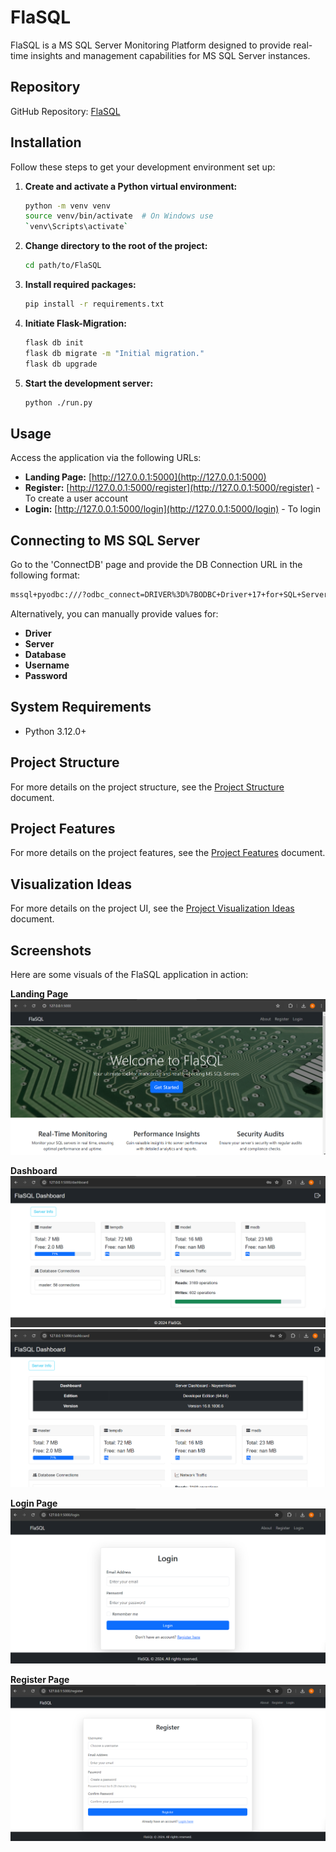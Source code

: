
# FlaSQL

FlaSQL is a MS SQL Server Monitoring Platform designed to provide real-time insights and management capabilities for MS SQL Server instances.

## Repository
GitHub Repository: [FlaSQL](https://github.com/NoManNayeem/FlaSQL.git)

## Installation

Follow these steps to get your development environment set up:

1. **Create and activate a Python virtual environment:**
   ```bash
   python -m venv venv
   source venv/bin/activate  # On Windows use 
   `venv\Scripts\activate`
   ```

2. **Change directory to the root of the project:**
   ```bash
   cd path/to/FlaSQL
   ```

3. **Install required packages:**
   ```bash
   pip install -r requirements.txt
   ```

4. **Initiate Flask-Migration:**
   ```bash
   flask db init
   flask db migrate -m "Initial migration."
   flask db upgrade
   ```

5. **Start the development server:**
   ```bash
   python ./run.py
   ```

## Usage

Access the application via the following URLs:
- **Landing Page:** [http://127.0.0.1:5000](http://127.0.0.1:5000)
- **Register:** [http://127.0.0.1:5000/register](http://127.0.0.1:5000/register) - To create a user account
- **Login:** [http://127.0.0.1:5000/login](http://127.0.0.1:5000/login) - To login

## Connecting to MS SQL Server

Go to the 'ConnectDB' page and provide the DB Connection URL in the following format:
```bash
mssql+pyodbc:///?odbc_connect=DRIVER%3D%7BODBC+Driver+17+for+SQL+Server%7D%3BSERVER%3DNAYEEMISLAM%3BDATABASE%3Dmaster%3BTrusted_Connection%3Dyes%3B
```
Alternatively, you can manually provide values for:
- **Driver**
- **Server**
- **Database**
- **Username**
- **Password**

## System Requirements
- Python 3.12.0+


## Project Structure
For more details on the project structure, see the [Project Structure](./ProjectStructure.md) document.



## Project Features
For more details on the project features, see the [Project Features](./Features.md) document.


## Visualization Ideas
For more details on the project UI, see the [Project Visualization Ideas](./VisualizationSuggestion.md) document.


## Screenshots

Here are some visuals of the FlaSQL application in action:

**Landing Page**
![Landing Page](./ScreenShots//landing.png)

**Dashboard**
![Dashboard](./ScreenShots/dashboard1.png)
![Dashboard](./ScreenShots/dashboard2.png)

**Login Page**
![Login Page](./ScreenShots/login.png)

**Register Page**
![Login Page](./ScreenShots/register.png)

